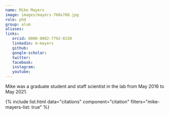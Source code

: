 ```yaml
---
name: Mike Mayers
image: images/mayers-768x768.jpg
role: phd
group: alum
aliases:
links:
   orcid: 0000-0002-7792-0150
   linkedin: m-mayers
   github:
   google-scholar:
   twitter:
   facebook:
   instagram: 
   youtube:
---
```


Mike was a graduate student and staff scientist in the lab from May 2016 to May 2021.

{% include list.html data="citations" component="citation" filters="mike-mayers-list: true" %}
